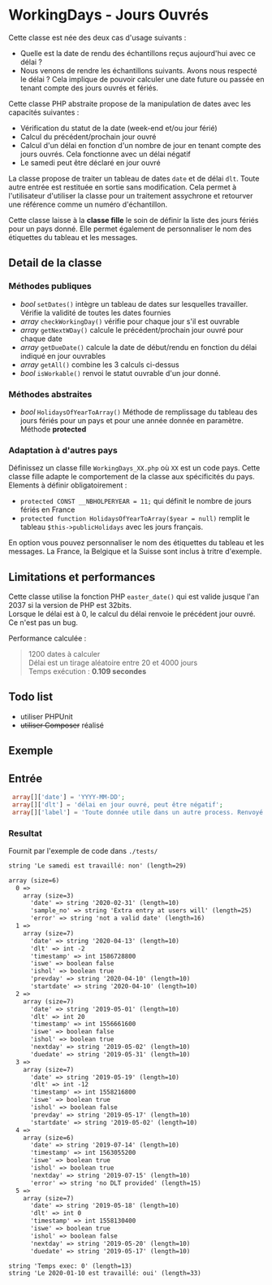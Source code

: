 # WorkingDays - Jours Ouvrés

Cette classe est née des deux cas d'usage suivants :
 * Quelle est la date de rendu des échantillons reçus aujourd'hui avec ce délai ?
 * Nous venons de rendre les échantillons suivants. Avons nous respecté le délai ?
Cela implique de pouvoir calculer une date future ou passée en tenant compte des jours ouvrés et fériés.

Cette classe PHP abstraite propose de la manipulation de dates avec les capacités suivantes :
 * Vérification du statut de la date (week-end et/ou jour férié)
 * Calcul du précédent/prochain jour ouvré
 * Calcul d'un délai en fonction d'un nombre de jour en tenant compte des jours ouvrés. Cela fonctionne avec un délai négatif
 * Le samedi peut être déclaré en jour ouvré
	
La classe propose de traiter un tableau de dates `date` et de délai `dlt`. Toute autre entrée est restituée en sortie sans modification. Cela permet à l'utilisateur d'utiliser la classe pour un traitement assychrone et retourver une référence comme un numéro d'échantillon.

Cette classe laisse à la **classe fille** le soin de définir la liste des jours fériés pour un pays donné. Elle permet également de personnaliser le nom des étiquettes du tableau et les messages.

## Detail de la classe

### Méthodes publiques
 * *bool* `setDates()` intègre un tableau de dates sur lesquelles travailler. Vérifie la validité de toutes les dates fournies
 * *array* `checkWorkingDay()` vérifie pour chaque jour s'il est ouvrable
 * *array* `getNextWDay()` calcule le précédent/prochain jour ouvré pour chaque date
 * *array* `getDueDate()` calcule la date de début/rendu en fonction du délai indiqué en jour ouvrables
 * *array* `getAll()` combine les 3 calculs ci-dessus
 * *bool* `isWorkable()` renvoi le statut ouvrable d'un jour donné.

### Méthodes abstraites
 * *bool* `HolidaysOfYearToArray()` Méthode de remplissage du tableau des jours fériés pour un pays et pour une année donnée en paramètre. Méthode __protected__
 
### Adaptation à d'autres pays
Définissez un classe fille `WorkingDays_XX.php` où `XX` est un code pays. Cette classe fille adapte le comportement de la classe aux spécificités du pays.  
Elements à définir obligatoirement :
 * `protected CONST __NBHOLPERYEAR = 11;` qui définit le nombre de jours fériés en France
 * `protected function HolidaysOfYearToArray($year = null)` remplit le tableau `$this->publicHolidays` avec les jours français.

En option vous pouvez personnaliser le nom des étiquettes du tableau et les messages. La France, la Belgique et la Suisse sont inclus à tritre d'exemple.
 
## Limitations et performances
Cette classe utilise la fonction PHP `easter_date()` qui est valide jusque l'an 2037 si la version de PHP est 32bits.  
Lorsque le délai est à 0, le calcul du délai renvoie le précédent jour ouvré. Ce n'est pas un bug.

Performance calculée :
> 1200 dates à calculer  
> Délai est un tirage aléatoire entre 20 et 4000 jours  
> Temps exécution : **0.109 secondes**  

## Todo list
 * utiliser PHPUnit
 * ~~utiliser Composer~~ réalisé

## Exemple

## Entrée
````php
 array[]['date'] = 'YYYY-MM-DD';
 array[]['dlt'] = 'délai en jour ouvré, peut être négatif';
 array[]['label'] = 'Toute donnée utile dans un autre process. Renvoyé tel que reçu';
````

### Resultat
Fournit par l'exemple de code dans `./tests/`
````txt
string 'Le samedi est travaillé: non' (length=29)

array (size=6)
  0 => 
    array (size=3)
      'date' => string '2020-02-31' (length=10)
      'sample_no' => string 'Extra entry at users will' (length=25)
      'error' => string 'not a valid date' (length=16)
  1 => 
    array (size=7)
      'date' => string '2020-04-13' (length=10)
      'dlt' => int -2
      'timestamp' => int 1586728800
      'iswe' => boolean false
      'ishol' => boolean true
      'prevday' => string '2020-04-10' (length=10)
      'startdate' => string '2020-04-10' (length=10)
  2 => 
    array (size=7)
      'date' => string '2019-05-01' (length=10)
      'dlt' => int 20
      'timestamp' => int 1556661600
      'iswe' => boolean false
      'ishol' => boolean true
      'nextday' => string '2019-05-02' (length=10)
      'duedate' => string '2019-05-31' (length=10)
  3 => 
    array (size=7)
      'date' => string '2019-05-19' (length=10)
      'dlt' => int -12
      'timestamp' => int 1558216800
      'iswe' => boolean true
      'ishol' => boolean false
      'prevday' => string '2019-05-17' (length=10)
      'startdate' => string '2019-05-02' (length=10)
  4 => 
    array (size=6)
      'date' => string '2019-07-14' (length=10)
      'timestamp' => int 1563055200
      'iswe' => boolean true
      'ishol' => boolean true
      'nextday' => string '2019-07-15' (length=10)
      'error' => string 'no DLT provided' (length=15)
  5 => 
    array (size=7)
      'date' => string '2019-05-18' (length=10)
      'dlt' => int 0
      'timestamp' => int 1558130400
      'iswe' => boolean true
      'ishol' => boolean false
      'nextday' => string '2019-05-20' (length=10)
      'duedate' => string '2019-05-17' (length=10)

string 'Temps exec: 0' (length=13)
string 'Le 2020-01-10 est travaillé: oui' (length=33)


````

